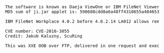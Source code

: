 <pre>
The software is known as Daeja ViewOne or IBM FileNet Viewer, version 4.0.66.
MD5 sum of ji.jar applet is: 590688cdd8a6a48ff4310655a484653f

IBM FileNet Workplace 4.0.2 before 4.0.2.14 LA012 allows remote authenticated users to read arbitrary files or cause a denial of service (memory consumption) via an XML document containing an external entity declaration in conjunction with an entity reference, related to an XML External Entity (XXE) issue.

CVE number: CVE-2016-3055
Credit: Jakub Kaluzny, ScuRing

This was XXE OOB over FTP, delivered in one request and executed in a second stage (second-order). IBM FileNet (Daeja ViewOne) allows to modify or add new documents, the request contains XML code. The exploitation requires authenticated user to tamper with XML file (FileNet is Java applet) and add standard "XXE OOB over FTP" payload. What is interesting, attacker's FTP server was contacted with /etc/passwd file contents not during the first request but in the second stage, in a separate menu which lists all adnotations to documents.

</pre>
